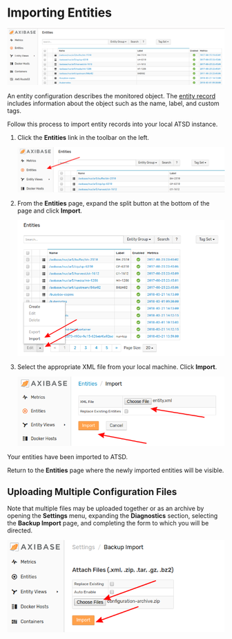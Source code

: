 # Importing Entities

![](./images/entity-group.png)

An entity configuration describes the monitored object. The [entity record](https://axibase.com/docs/atsd/api/meta/entity/list.html#fields) includes information about the object such as the name, label, and custom tags.

Follow this process to import entity records into your local ATSD instance.

1. Click the **Entities** link in the toolbar on the left.

    ![](./images/entities.png)

2. From the **Entities** page, expand the split button at the bottom of the page and click **Import**.

    ![](./images/entity-import.png)

3. Select the appropriate XML file from your local machine. Click **Import**.

    ![](./images/entity-import1.png)

Your entities have been imported to ATSD.

Return to the **Entities** page where the newly imported entities will be visible.

## Uploading Multiple Configuration Files

Note that multiple files may be uploaded together or as an archive by opening the **Settings** menu, expanding the **Diagnostics** section, selecting the **Backup Import** page, and completing the form to which you will be directed.

![](./images/backup-import.png)
